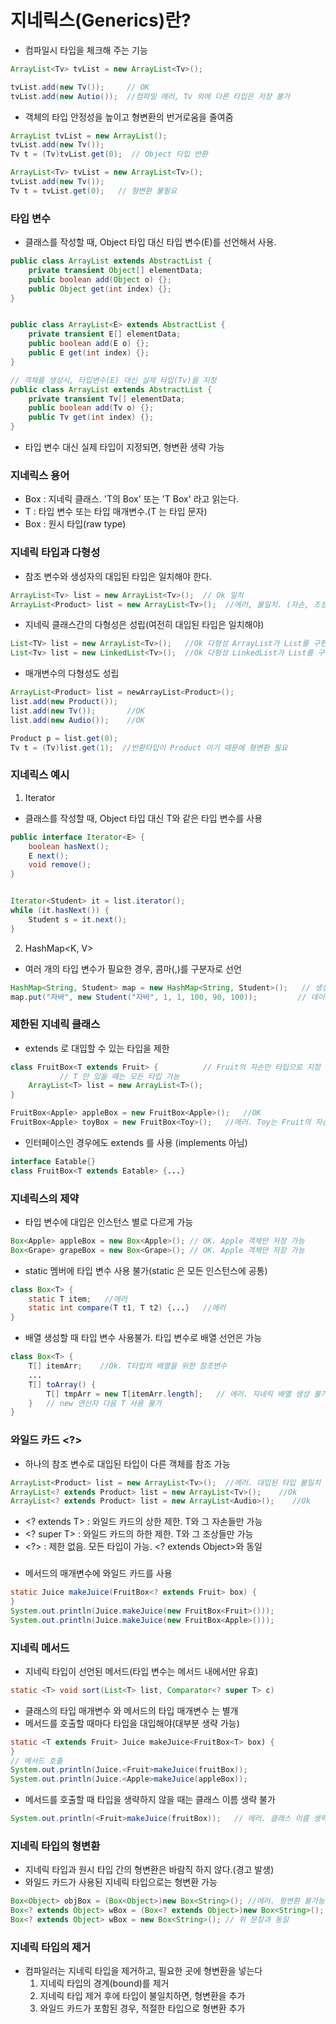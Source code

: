 # 지네릭스(Generics)란?
- 컴파일시 타입을 체크해 주는 기능
```java
ArrayList<Tv> tvList = new ArrayList<Tv>();

tvList.add(new Tv());     // OK
tvList.add(new Autio());  //컴파일 에러, Tv 외에 다른 타입은 저장 불가
```
- 객체의 타입 안정성을 높이고 형변환의 번거로움을 줄여줌
```java
ArrayList tvList = new ArrayList();
tvList.add(new Tv());
Tv t = (Tv)tvList.get(0);  // Object 타입 반환

ArrayList<Tv> tvList = new ArrayList<Tv>();
tvList.add(new Tv()); 
Tv t = tvList.get(0);   // 형변환 불필요
```

### 타입 변수
- 클래스를 작성할 때, Object 타입 대신 타입 변수(E)를 선언해서 사용.
```java
public class ArrayList extends AbstractList {
    private transient Object[] elementData;
    public boolean add(Object o) {};
    public Object get(int index) {};
}


public class ArrayList<E> extends AbstractList {
    private transient E[] elementData;
    public boolean add(E o) {};
    public E get(int index) {};
}

// 객체를 생성시, 타입변수(E) 대신 실제 타입(Tv)을 지정
public class ArrayList extends AbstractList {
    private transient Tv[] elementData;
    public boolean add(Tv o) {};
    public Tv get(int index) {};
}
```
- 타입 변수 대신 실제 타입이 지정되면, 형변환 생략 가능

### 지네릭스 용어
- Box<T> : 지네릭 클래스. 'T의 Box' 또는 'T Box' 라고 읽는다.
- T : 타입 변수 또는 타입 매개변수.(T 는 타입 문자)
- Box : 원시 타입(raw type)

### 지네릭 타입과 다형성
- 참조 변수와 생성자의 대입된 타입은 일치해야 한다.
```java
ArrayList<Tv> list = new ArrayList<Tv>();  // Ok 일치
ArrayList<Product> list = new ArrayList<Tv>();  //에러, 불일치. (자손, 조상 관계도 안 됨)
```
- 지네릭 클래스간의 다형성은 성립(여전히 대입된 타입은 일치해야)
```java
List<TV> list = new ArrayList<Tv>();   //Ok 다형성 ArrayList가 List를 구현
List<Tv> list = new LinkedList<Tv>();  //Ok 다형성 LinkedList가 List를 구현
```
- 매개변수의 다형성도 성립
```java
ArrayList<Product> list = newArrayList<Product>();
list.add(new Product());
list.add(new Tv());       //OK
list.add(new Audio());    //OK

Product p = list.get(0);
Tv t = (Tv)list.get(1);  //반환타입이 Product 이기 때문에 형변환 필요
```

### 지네릭스 예시
1. Iterator<E>
- 클래스를 작성할 때, Object 타입 대신 T와 같은 타입 변수를 사용
```java
public interface Iterator<E> {
    boolean hasNext();
    E next();
    void remove();
}


Iterator<Student> it = list.iterator();
while (it.hasNext()) {
    Student s = it.next();
}
```
2. HashMap<K, V>
- 여러 개의 타입 변수가 필요한 경우, 콤마(,)를 구분자로 선언
```java
HashMap<String, Student> map = new HashMap<String, Student>();   // 생성
map.put("자바", new Student("자바", 1, 1, 100, 90, 100));         // 데이터 저장
```

### 제한된 지네릭 클래스
- extends 로 대입할 수 있는 타입을 제한
```java
class FruitBox<T extends Fruit> {          // Fruit의 자손만 타입으로 지정 가능
           // T 만 있을 때는 모든 타입 가능
    ArrayList<T> list = new ArrayList<T>();
}

FruitBox<Apple> appleBox = new FruitBox<Apple>();   //OK
FruitBox<Apple> toyBox = new FruitBox<Toy>();   //에러. Toy는 Fruit의 자손이 아님
```
- 인터페이스인 경우에도 extends 를 사용 (implements 아님)
```java
interface Eatable{}
class FruitBox<T extends Eatable> {...}
```
### 지네릭스의 제약
- 타입 변수에 대입은 인스턴스 별로 다르게 가능
```java
Box<Apple> appleBox = new Box<Apple>(); // OK. Apple 객체만 저장 가능
Box<Grape> grapeBox = new Box<Grape>(); // OK. Apple 객체만 저장 가능
```
- static 멤버에 타입 변수 사용 불가(static 은 모든 인스턴스에 공통)
```java
class Box<T> {
    static T item;   //에러
    static int compare(T t1, T t2) {...}   //에러
}
```
- 배열 생성할 때 타입 변수 사용불가. 타입 변수로 배열 선언은 가능
```java
class Box<T> {
    T[] itemArr;    //Ok. T타입의 배열을 위한 참조변수
    ...
    T[] toArray() {
        T[] tmpArr = new T[itemArr.length];   // 에러. 지네릭 배열 생성 불가
    }   // new 연산자 다음 T 사용 불가
}
```

### 와일드 카드 <?>
- 하나의 참조 변수로 대입된 타입이 다른 객체를 참조 가능
```java
ArrayList<Product> list = new ArrayList<Tv>();  //에러. 대입된 타입 불일치
ArrayList<? extends Product> list = new ArrayList<Tv>();    //Ok
ArrayList<? extends Product> list = new ArrayList<Audio>();    //Ok
```
- \<? extends T> : 와일드 카드의 상한 제한. T와 그 자손들만 가능
- \<? super T> : 와일드 카드의 하한 제한. T와 그 조상들만 가능
- \<?> : 제한 없음. 모든 타입이 가능. <? extends Object>와 동일  
###
- 메서드의 매개변수에 와일드 카드를 사용
```java
static Juice makeJuice(FruitBox<? extends Fruit> box) {
}
System.out.println(Juice.makeJuice(new FruitBox<Fruit>()));
System.out.println(Juice.makeJuice(new FruitBox<Apple>()));
```

### 지네릭 메서드
- 지네릭 타입이 선언된 메서드(타입 변수는 메서드 내에서만 유효)
```java
static <T> void sort(List<T> list, Comparator<? super T> c)
```
- 클래스의 타입 매개변수 <T>와 메서드의 타입 매개변수 <T>는 별개
- 메서드를 호출할 때마다 타입을 대입해야(대부분 생략 가능)
```java
static <T extends Fruit> Juice makeJuice<FruitBox<T> box) {
}
// 메서드 호출
System.out.println(Juice.<Fruit>makeJuice(fruitBox));
System.out.println(Juice.<Apple>makeJuice(appleBox));
```
- 메서드를 호출할 때 타입을 생략하지 않을 때는 클래스 이름 생략 불가
```java
System.out.println(<Fruit>makeJuice(fruitBox));   // 에러. 클래스 이름 생략 불가
```

### 지네릭 타입의 형변환
- 지네릭 타입과 원시 타입 간의 형변환은 바람직 하지 않다.(경고 발생)
- 와일드 카드가 사용된 지네릭 타입으로는 형변환 가능
```java
Box<Object> objBox = (Box<Object>)new Box<String>(); //에러. 형변환 불가능
Box<? extends Object> wBox = (Box<? extends Object>)new Box<String>();  //OK
Box<? extends Object> wBox = new Box<String>(); // 위 문장과 동일
```

### 지네릭 타입의 제거
- 컴파일러는 지네릭 타입을 제거하고, 필요한 곳에 형변환을 넣는다
  1. 지네릭 타입의 경계(bound)를 제거
  2. 지네릭 타입 제거 후에 타입이 불일치하면, 형변환을 추가
  3. 와일드 카드가 포함된 경우, 적절한 타입으로 형변환 추가